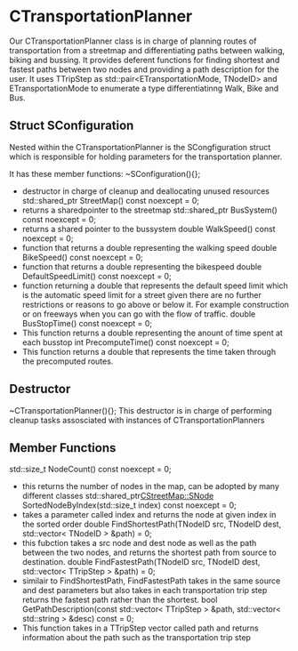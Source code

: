 # CTransportationPlanner

Our CTransportationPlanner class is in charge of planning routes of transportation from a streetmap and differentiating paths between walking, biking and bussing. It provides deferent functions for finding shortest and fastest paths between two nodes and providing a path description for the user. It uses TTripStep as std::pair<ETransportationMode, TNodeID> and ETransportationMode to enumerate a type differentiatinng Walk, Bike and Bus.

## Struct SConfiguration

Nested within the CTransportationPlanner is the SCongfiguration struct which is responsible for holding parameters for the transportation planner.

It has these member functions:
~SConfiguration(){};
- destructor in charge of cleanup and deallocating unused resources
std::shared_ptr<CStreetMap> StreetMap() const noexcept = 0;
- returns a sharedpointer to the streetmap
std::shared_ptr<CBusSystem> BusSystem() const noexcept = 0;
- returns a shared pointer to the bussystem
double WalkSpeed() const noexcept = 0;
- function that returns a double representing the walking speed
double BikeSpeed() const noexcept = 0;
- function that returns a double representing the bikespeed
double DefaultSpeedLimit() const noexcept = 0;
- function returning a double that represents the default speed limit which is the automatic speed limit for a street given there are no further restrictions or reasons to go above or below it. For example construction or on freeways when you can go with the flow of traffic.
double BusStopTime() const noexcept = 0;
- This function returns a double representing the anount of time spent at each busstop
int PrecomputeTime() const noexcept = 0;
- This function returns a double that represents the time taken through the precomputed routes.

## Destructor
~CTransportationPlanner(){};
This destructor is in charge of performing cleanup tasks assosciated with instances of CTransportationPlanners

## Member Functions
std::size_t NodeCount() const noexcept = 0;
- this returns the number of nodes in the map, can be adopted by many different classes
std::shared_ptr<CStreetMap::SNode> SortedNodeByIndex(std::size_t index) const noexcept = 0;
- takes a parameter called index and returns the node at given index in the sorted order
double FindShortestPath(TNodeID src, TNodeID dest, std::vector< TNodeID > &path) = 0;
- this fubction takes a src node and dest node as well as the path between the two nodes, and returns the shortest path from source to destination.
double FindFastestPath(TNodeID src, TNodeID dest, std::vector< TTripStep > &path) = 0;
- similair to FindShortestPath, FindFastestPath takes in the same source and dest parameters but also takes in each transportation trip step returns the fastest path rather than the shortest.
bool GetPathDescription(const std::vector< TTripStep > &path, std::vector< std::string > &desc) const = 0;
- This function takes in a TTripStep vector called path and returns information about the path such as the transportation trip step
